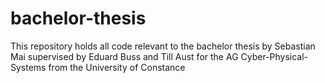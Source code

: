# bachelor-thesis
This repository holds all code relevant to the bachelor thesis by Sebastian Mai supervised by Eduard Buss and Till Aust for the AG Cyber-Physical-Systems from the University of Constance

